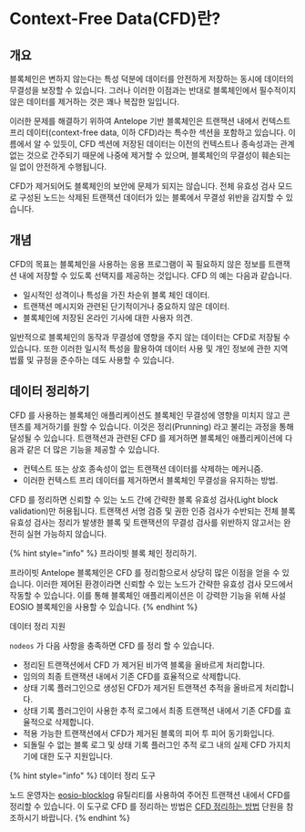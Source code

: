 # Context-Free Data(CFD)란?

## 개요

블록체인은 변하지 않는다는 특성 덕분에 데이터를 안전하게 저장하는 동시에 데이터의 무결성을 보장할 수 있습니다. 그러나 이러한 이점과는 반대로 블록체인에서 필수적이지 않은 데이터를 제거하는 것은 꽤나 복잡한 일입니다.&#x20;

이러한 문제를 해결하기 위하여 Antelope 기반 블록체인은 트랜잭션 내에서 컨텍스트 프리 데이터(context-free data, 이하 CFD)라는 특수한 섹션을 포함하고 있습니다. 이름에서 알 수 있듯이, CFD 섹션에 저장된 데이터는 이전의 컨텍스트나 종속성과는 관계 없는 것으로 간주되기 때문에 나중에 제거할 수 있으며, 블록체인의 무결성이 훼손되는 일 없이 안전하게 수행됩니다.

CFD가 제거되어도 블록체인의 보안에 문제가 되지는 않습니다. 전체 유효성 검사 모드로 구성된 노드는 삭제된 트랜잭션 데이터가 있는 블록에서 무결성 위반을 감지할 수 있습니다.

## 개념

CFD의 목표는 블록체인을 사용하는 응용 프로그램이 꼭 필요하지 않은 정보를 트랜잭션 내에 저장할 수 있도록 선택지를 제공하는 것입니다. CFD 의 예는 다음과 같습니다.

* 일시적인 성격이나 특성을 가진 차순위 블록 체인 데이터.
* 트랜잭션 메시지와 관련된 단기적이거나 중요하지 않은 데이터.
* 블록체인에 저장된 온라인 기사에 대한 사용자 의견.

일반적으로 블록체인의 동작과 무결성에 영향을 주지 않는 데이터는 CFD로 저장될 수 있습니다. 또한 이러한 일시적 특성을 활용하여 데이터 사용 및 개인 정보에 관한 지역 법률 및 규정을 준수하는 데도 사용할 수 있습니다.

## 데이터 정리하기

CFD 를 사용하는 블록체인 애플리케이션도 블록체인 무결성에 영향을 미치지 않고 콘텐츠를 제거하기를 원할 수 있습니다. 이것은 정리(Prunning) 라고 불리는 과정을 통해 달성될 수 있습니다. 트랜잭션과 관련된 CFD 를 제거하면 블록체인 애플리케이션에 다음과 같은 더 많은 기능을 제공할 수 있습니다.

* 컨텍스트 또는 상호 종속성이 없는 트랜잭션 데이터를 삭제하는 메커니즘.&#x20;
* 이러한 컨텍스트 프리 데이터를 제거하면서 블록체인 무결성을 유지하는 방법.&#x20;

CFD 를 정리하면 신뢰할 수 있는 노드 간에 간략한 블록 유효성 검사(Light block validation)만 허용됩니다. 트랜잭션 서명 검증 및 권한 인증 검사가 수반되는 전체 블록 유효성 검사는 정리가 발생한 블록 및 트랜잭션의 무결성 검사를 위반하지 않고서는 완전히 실현 가능하지 않습니다.

{% hint style="info" %}
프라이빗 블록 체인 정리하기.&#x20;

프라이빗 Antelope 블록체인은 CFD 를 정리함으로서 상당히 많은 이점을 얻을 수 있습니다. 이러한 제어된 환경이라면 신뢰할 수 있는 노드가 간략한 유효성 검사 모드에서 작동할 수 있습니다. 이를 통해 블록체인 애플리케이션은 이 강력한 기능을 위해 사설 EOSIO 블록체인을 사용할 수 있습니다.
{% endhint %}

데이터 정리 지원&#x20;

`nodeos` 가 다음 사항을 충족하면 CFD 를 정리 할 수 있습니다.

* 정리된 트랜잭션에서 CFD 가 제거된 비가역 블록을 올바르게 처리합니다.&#x20;
* 임의의 최종 트랜잭션 내에서 기존 CFD를 효율적으로 삭제합니다.&#x20;
* 상태 기록 플러그인으로 생성된 CFD가 제거된 트랜잭션 추적을 올바르게 처리합니다.&#x20;
* 상태 기록 플러그인이 사용한 추적 로그에서 최종 트랜잭션 내에서 기존 CFD를 효율적으로 삭제합니다.&#x20;
* 적용 가능한 트랜잭션에서 CFD가 제거된 블록의 피어 투 피어 동기화입니다.&#x20;
* 되돌릴 수 없는 블록 로그 및 상태 기록 플러그인 추적 로그 내의 실제 CFD 가지치기에 대한 도구 지원입니다.

{% hint style="info" %}
데이터 정리 도구

노드 운영자는 [eosio-blocklog](https://developers.eos.io/manuals/eos/latest/utilities/eosio-blocklog) 유틸리티를 사용하여 주어진 트랜잭션 내에서 CFD를 정리할 수 있습니다. 이 도구로 CFD 를 정리하는 방법은 [CFD 정리하는 방법](../antelope-leap-advanced/context-free-data-cfd/how-to-prune-cfd.md) 단원을 참조하시기 바랍니다.
{% endhint %}
